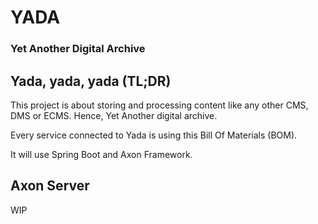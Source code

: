# YADA
### Yet Another Digital Archive

## Yada, yada, yada (TL;DR)
This project is about storing and processing content like any other
CMS, DMS or ECMS. Hence, Yet Another digital archive.

Every service connected to Yada is using this Bill Of Materials (BOM).

It will use Spring Boot and Axon Framework.

## Axon Server
WIP